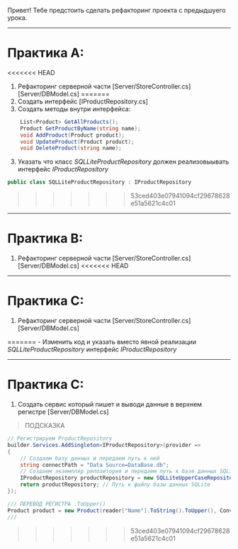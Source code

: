 Привет! Тебе предстоить сделать рефакторинг проекта с предыдшуего урока. 

---
# Практика А:

<<<<<<< HEAD
1. Рефакторинг серверной части [Server/StoreController.cs] [Server/DBModel.cs] 
=======
1. Создать интерфейс [IProductRepository.cs]
2. Создать методы внутри интерфейса:

```C#
    List<Product> GetAllProducts();
    Product GetProductByName(string name);
    void AddProduct(Product product);
    void UpdateProduct(Product product);
    void DeleteProduct(string name);
```
3. Указать что  класс *SQLLiteProductRepository* должен реализовыывать интерфейс *IProductRepository*

```C# 
public class SQLLiteProductRepository : IProductRepository
```

>>>>>>> 53ced403e07941094cf29678628e51a5621c4c01


---
# Практика В: 

1. Рефакторинг серверной части [Server/StoreController.cs] [Server/DBModel.cs] 
<<<<<<< HEAD
---
# Практика C:

1.   Рефакторинг серверной части [Server/StoreController.cs] [Server/DBModel.cs]
 
=======
    - Изменить код и указать вместо явной реализации *SQLLiteProductRepository* интерфейс *IProductRepository*

---
# Практика C:

1. Создать сервис который пишет и выводи данные в верхнем регистре   [Server/DBModel.cs]
 
> ПОДСКАЗКА

```C#
// Регистрируем ProductRepository
builder.Services.AddSingleton<IProductRepository>(provider =>
{
    // Создаем базу данных и передаем путь к ней
    string connectPath = "Data Source=DataBase.db"; 
    // Создаем экземпляр репозитория и передаем путь к базе данных SQLite которая пишет и вывод в верхнем регистре
    IProductRepository productRepository = new SQLLiteUpperCaseRepository(connectPath);
    return productRepository; // Путь к файлу базы данных SQLite
});

/// ПЕРЕВОД РЕГИСТРА .ToUpper()
Product product = new Product(reader["Name"].ToString().ToUpper(), Convert.ToDouble(reader["Price"]), Convert.ToInt32(reader["Stock"]));
///

```
>>>>>>> 53ced403e07941094cf29678628e51a5621c4c01
